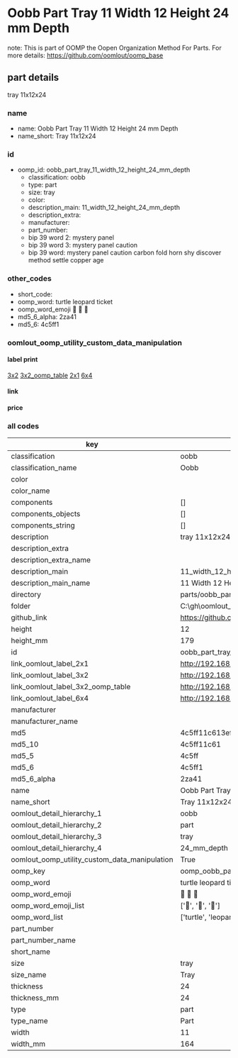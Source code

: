 # Oobb Part Tray 11 Width 12 Height 24 mm Depth  

note: This is part of OOMP the Oopen Organization Method For Parts. For more details: https://github.com/oomlout/oomp_base

##  part details
  



tray 11x12x24



### name
* name: Oobb Part Tray 11 Width 12 Height 24 mm Depth
* name_short: Tray 11x12x24 
### id
* oomp_id: oobb_part_tray_11_width_12_height_24_mm_depth
  * classification: oobb
  * type: part
  * size: tray
  * color: 
  * description_main: 11_width_12_height_24_mm_depth
  * description_extra: 
  * manufacturer: 
  * part_number: 
  * bip 39 word 2: mystery panel
  * bip 39 word 3: mystery panel caution
  * bip 39 word: mystery panel caution carbon fold horn shy discover method settle copper age

### other_codes
* short_code: 
* oomp_word: turtle leopard ticket
* oomp_word_emoji :turtle: :leopard: :ticket:
* md5_6_alpha: 2za41
* md5_6: 4c5ff1






### oomlout_oomp_utility_custom_data_manipulation
#### label print
[3x2](http://192.168.1.245:1112/?label=oomp%202za41)
[3x2_oomp_table](http://192.168.1.108:1112/?label=oomp%202za41)
[2x1](http://192.168.1.242:1112/?label=oomp%202za41)
[6x4](http://192.168.1.55:1112/?label=oomp%202za41)    

#### link

                              

#### price







### all codes 
| key | value |  
| --- | --- |  
| classification | oobb |  
| classification_name | Oobb |  
| color |  |  
| color_name |  |  
| components | [] |  
| components_objects | [] |  
| components_string | [] |  
| description | tray 11x12x24 |  
| description_extra |  |  
| description_extra_name |  |  
| description_main | 11_width_12_height_24_mm_depth |  
| description_main_name | 11 Width 12 Height 24 mm Depth |  
| directory | parts/oobb_part_tray_11_width_12_height_24_mm_depth |  
| folder | C:\gh\oomlout_oobb_version_4_generated_parts\parts\oobb_part_tray_11_width_12_height_24_mm_depth |  
| github_link | https://github.com/oomlout/oomlout_oomp_part_src/tree/main/parts/oobb_part_tray_11_width_12_height_24_mm_depth |  
| height | 12 |  
| height_mm | 179 |  
| id | oobb_part_tray_11_width_12_height_24_mm_depth |  
| link_oomlout_label_2x1 | http://192.168.1.242:1112/?label=oomp%202za41 |  
| link_oomlout_label_3x2 | http://192.168.1.245:1112/?label=oomp%202za41 |  
| link_oomlout_label_3x2_oomp_table | http://192.168.1.108:1112/?label=oomp%202za41 |  
| link_oomlout_label_6x4 | http://192.168.1.55:1112/?label=oomp%202za41 |  
| manufacturer |  |  
| manufacturer_name |  |  
| md5 | 4c5ff11c613ef8f1b62d42264967e493 |  
| md5_10 | 4c5ff11c61 |  
| md5_5 | 4c5ff |  
| md5_6 | 4c5ff1 |  
| md5_6_alpha | 2za41 |  
| name | Oobb Part Tray 11 Width 12 Height 24 mm Depth |  
| name_short | Tray 11x12x24  |  
| oomlout_detail_hierarchy_1 | oobb |  
| oomlout_detail_hierarchy_2 | part |  
| oomlout_detail_hierarchy_3 | tray |  
| oomlout_detail_hierarchy_4 | 24_mm_depth |  
| oomlout_oomp_utility_custom_data_manipulation | True |  
| oomp_key | oomp_oobb_part_tray_11_width_12_height_24_mm_depth |  
| oomp_word | turtle leopard ticket |  
| oomp_word_emoji | :turtle: :leopard: :ticket: |  
| oomp_word_emoji_list | [':turtle:', ':leopard:', ':ticket:'] |  
| oomp_word_list | ['turtle', 'leopard', 'ticket'] |  
| part_number |  |  
| part_number_name |  |  
| short_name |  |  
| size | tray |  
| size_name | Tray |  
| thickness | 24 |  
| thickness_mm | 24 |  
| type | part |  
| type_name | Part |  
| width | 11 |  
| width_mm | 164 |  
